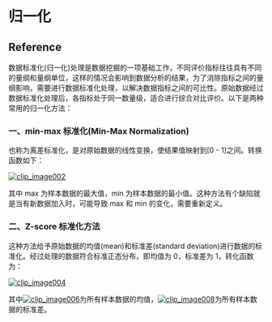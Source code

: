 # 归一化

## Reference

数据标准化\(归一化\)处理是数据挖掘的一项基础工作，不同评价指标往往具有不同的量纲和量纲单位，这样的情况会影响到数据分析的结果，为了消除指标之间的量纲影响，需要进行数据标准化处理，以解决数据指标之间的可比性。原始数据经过数据标准化处理后，各指标处于同一数量级，适合进行综合对比评价。以下是两种常用的归一化方法：

### 一、min-max 标准化\(Min-Max Normalization\)

也称为离差标准化，是对原始数据的线性变换，使结果值映射到\[0 - 1\]之间。转换函数如下：

[![clip\_image002](http://images.cnitblog.com/blog/407700/201307/31105200-fa4ecf7c8f7f4960a1cc47c349979c45.gif)](http://images.cnitblog.com/blog/407700/201307/31105200-6bd5002661114e40ba1ee5d7d3377015.gif)

其中 max 为样本数据的最大值，min 为样本数据的最小值。这种方法有个缺陷就是当有新数据加入时，可能导致 max 和 min 的变化，需要重新定义。

### 二、Z-score 标准化方法

这种方法给予原始数据的均值\(mean\)和标准差\(standard deviation\)进行数据的标准化。经过处理的数据符合标准正态分布，即均值为 0，标准差为 1，转化函数为：

[![clip\_image004](http://images.cnitblog.com/blog/407700/201307/31105201-fa88e179a3ed46e99372f1804a914c4f.gif)](http://images.cnitblog.com/blog/407700/201307/31105201-a6fe07c7a6764af0ac554988a3468917.gif)

其中[![clip\_image006](http://images.cnitblog.com/blog/407700/201307/31105201-d56ab5212c974bc7816b147c6051f54f.gif)](http://images.cnitblog.com/blog/407700/201307/31105201-9d0fa14ece1946f38e3888c5549eb5d9.gif)为所有样本数据的均值，[![clip\_image008](http://images.cnitblog.com/blog/407700/201307/31105202-56805481fe2f4c10804c5c5d83be27b1.gif)](http://images.cnitblog.com/blog/407700/201307/31105202-75fa8d217dcb462d81166b034ba7b400.gif)为所有样本数据的标准差。

